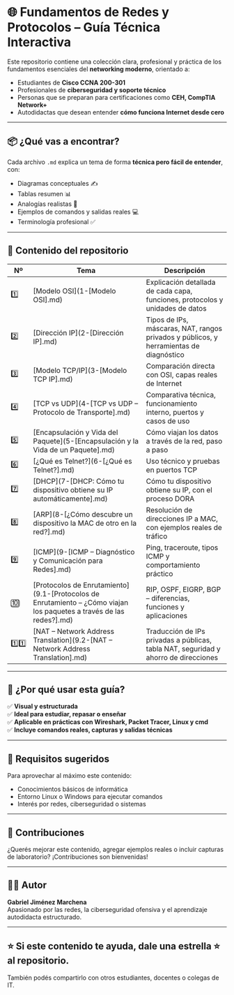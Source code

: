 # 🌐 Fundamentos de Redes y Protocolos – Guía Técnica Interactiva

Este repositorio contiene una colección clara, profesional y práctica de los fundamentos esenciales del **networking moderno**, orientado a:

- Estudiantes de **Cisco CCNA 200-301**
- Profesionales de **ciberseguridad y soporte técnico**
- Personas que se preparan para certificaciones como **CEH, CompTIA Network+**
- Autodidactas que desean entender **cómo funciona Internet desde cero**

---

## 📦 ¿Qué vas a encontrar?

Cada archivo `.md` explica un tema de forma **técnica pero fácil de entender**, con:

- Diagramas conceptuales ✍️  
- Tablas resumen 📊  
- Analogías realistas 🧠  
- Ejemplos de comandos y salidas reales 💻  
- Terminología profesional ✅

---

## 🧭 Contenido del repositorio

| Nº | Tema | Descripción |
|----|------|-------------|
| 1️⃣ | [Modelo OSI](1-[Modelo OSI].md) | Explicación detallada de cada capa, funciones, protocolos y unidades de datos |
| 2️⃣ | [Dirección IP](2-[Dirección IP].md) | Tipos de IPs, máscaras, NAT, rangos privados y públicos, y herramientas de diagnóstico |
| 3️⃣ | [Modelo TCP/IP](3-[Modelo TCP IP].md) | Comparación directa con OSI, capas reales de Internet |
| 4️⃣ | [TCP vs UDP](4-[TCP vs UDP – Protocolo de Transporte].md) | Comparativa técnica, funcionamiento interno, puertos y casos de uso |
| 5️⃣ | [Encapsulación y Vida del Paquete](5-[Encapsulación y la Vida de un Paquete].md) | Cómo viajan los datos a través de la red, paso a paso |
| 6️⃣ | [¿Qué es Telnet?](6-[¿Qué es Telnet?].md) | Uso técnico y pruebas en puertos TCP |
| 7️⃣ | [DHCP](7-[DHCP: Cómo tu dispositivo obtiene su IP automáticamente].md) | Cómo tu dispositivo obtiene su IP, con el proceso DORA |
| 8️⃣ | [ARP](8-[¿Cómo descubre un dispositivo la MAC de otro en la red?].md) | Resolución de direcciones IP a MAC, con ejemplos reales de tráfico |
| 9️⃣ | [ICMP](9-[ICMP – Diagnóstico y Comunicación para Redes].md) | Ping, traceroute, tipos ICMP y comportamiento práctico |
| 🔟 | [Protocolos de Enrutamiento](9.1-[Protocolos de Enrutamiento – ¿Cómo viajan los paquetes a través de las redes?].md) | RIP, OSPF, EIGRP, BGP – diferencias, funciones y aplicaciones |
| 1️⃣1️⃣ | [NAT – Network Address Translation](9.2-[NAT – Network Address Translation].md) | Traducción de IPs privadas a públicas, tabla NAT, seguridad y ahorro de direcciones |

---

## 📘 ¿Por qué usar esta guía?

✅ **Visual y estructurada**  
✅ **Ideal para estudiar, repasar o enseñar**  
✅ **Aplicable en prácticas con Wireshark, Packet Tracer, Linux y cmd**  
✅ **Incluye comandos reales, capturas y salidas técnicas**

---

## 📌 Requisitos sugeridos

Para aprovechar al máximo este contenido:

- Conocimientos básicos de informática
- Entorno Linux o Windows para ejecutar comandos
- Interés por redes, ciberseguridad o sistemas

---

## 🚀 Contribuciones

¿Querés mejorar este contenido, agregar ejemplos reales o incluir capturas de laboratorio? ¡Contribuciones son bienvenidas!

---

## 👨‍💻 Autor

**Gabriel Jiménez Marchena**  
Apasionado por las redes, la ciberseguridad ofensiva y el aprendizaje autodidacta estructurado. 

---

## ⭐ Si este contenido te ayuda, dale una estrella ⭐ al repositorio.

También podés compartirlo con otros estudiantes, docentes o colegas de IT.
